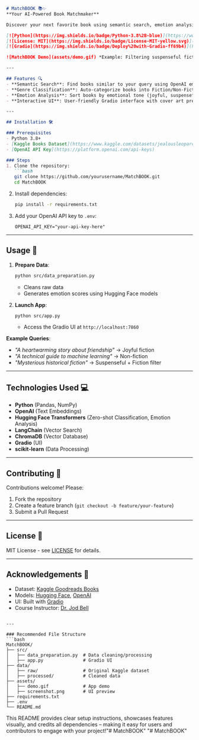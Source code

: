 ```markdown
# MatchBOOK 📚✨  
**Your AI-Powered Book Matchmaker**  

Discover your next favorite book using semantic search, emotion analysis, and zero-shot classification powered by OpenAI and Hugging Face models.

[![Python](https://img.shields.io/badge/Python-3.8%2B-blue)](https://www.python.org/)
[![License: MIT](https://img.shields.io/badge/License-MIT-yellow.svg)](https://opensource.org/licenses/MIT)
[![Gradio](https://img.shields.io/badge/Deploy%20with-Gradio-ff69b4)](https://gradio.app/)

![MatchBOOK Demo](assets/demo.gif) *Example: Filtering suspenseful fiction books*

---

## Features 🔍
- **Semantic Search**: Find books similar to your query using OpenAI embeddings.
- **Genre Classification**: Auto-categorize books into Fiction/Non-Fiction with zero-shot LLMs.
- **Emotion Analysis**: Sort books by emotional tone (joyful, suspenseful, sad, etc.).
- **Interactive UI**: User-friendly Gradio interface with cover art previews.

---

## Installation 🛠️

### Prerequisites
- Python 3.8+
- [Kaggle Books Dataset](https://www.kaggle.com/datasets/jealousleopard/goodreadsbooks) (included in `data/raw`)
- [OpenAI API Key](https://platform.openai.com/api-keys)

### Steps
1. Clone the repository:
   ```bash
   git clone https://github.com/yourusername/MatchBOOK.git
   cd MatchBOOK
   ```

2. Install dependencies:
   ```bash
   pip install -r requirements.txt
   ```

3. Add your OpenAI API key to `.env`:
   ```env
   OPENAI_API_KEY="your-api-key-here"
   ```

---

## Usage 🚀

1. **Prepare Data**:
   ```bash
   python src/data_preparation.py
   ```
   - Cleans raw data
   - Generates emotion scores using Hugging Face models

2. **Launch App**:
   ```bash
   python src/app.py
   ```
   - Access the Gradio UI at `http://localhost:7860`

**Example Queries**:  
- *"A heartwarming story about friendship"* → Joyful fiction  
- *"A technical guide to machine learning"* → Non-fiction  
- *"Mysterious historical fiction"* → Suspenseful + Fiction filter

---

## Technologies Used 💻
- **Python** (Pandas, NumPy)
- **OpenAI** (Text Embeddings)
- **Hugging Face Transformers** (Zero-shot Classification, Emotion Analysis)
- **LangChain** (Vector Search)
- **ChromaDB** (Vector Database)
- **Gradio** (UI)
- **scikit-learn** (Data Processing)

---

## Contributing 🤝  
Contributions welcome! Please:
1. Fork the repository
2. Create a feature branch (`git checkout -b feature/your-feature`)
3. Submit a Pull Request

---

## License 📄  
MIT License - see [LICENSE](LICENSE) for details.

---

## Acknowledgements 🙏
- Dataset: [Kaggle Goodreads Books](https://www.kaggle.com/datasets/jealousleopard/goodreadsbooks)
- Models: [Hugging Face](https://huggingface.co/), [OpenAI](https://openai.com/)
- UI: Built with [Gradio](https://gradio.app/)
- Course Instructor: [Dr. Jod Bell](https://twitter.com/jod_bell)

```

---

### Recommended File Structure
```bash
MatchBOOK/
├── src/
│   ├── data_preparation.py  # Data cleaning/processing
│   ├── app.py               # Gradio UI
├── data/
│   ├── raw/                 # Original Kaggle dataset
│   ├── processed/           # Cleaned data
├── assets/
│   ├── demo.gif             # App demo
│   ├── screenshot.png       # UI preview
├── requirements.txt
├── .env
└── README.md
```

This README provides clear setup instructions, showcases features visually, and credits all dependencies – making it easy for users and contributors to engage with your project!"# MatchBOOK" 
"# MatchBOOK" 
